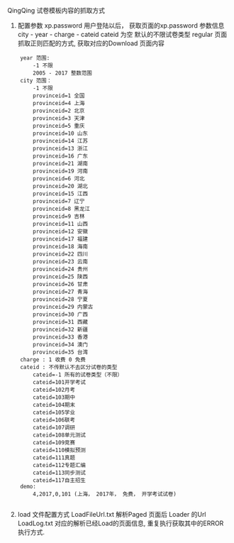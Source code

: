 QingQing 试卷模板内容的抓取方式
1. 配置参数
    xp.password 用户登陆以后， 获取页面的xp.password 参数信息
    city - year - charge - cateid cateid 为空 默认的不限试卷类型
    regular 页面抓取正则匹配的方式, 获取对应的Download 页面内容
```
    year 范围: 
        -1 不限
        2005 - 2017 整数范围
    city 范围：
        -1 不限
        provinceid=1 全国
        provinceid=4 上海
        provinceid=2 北京
        provinceid=3 天津
        provinceid=5 重庆
        provinceid=10 山东
        provinceid=14 江苏
        provinceid=13 浙江
        provinceid=16 广东
        provinceid=21 湖南
        provinceid=19 河南
        provinceid=6 河北
        provinceid=20 湖北
        provinceid=15 江西
        provinceid=7 辽宁
        provinceid=8 黑龙江
        provinceid=9 吉林
        provinceid=11 山西
        provinceid=12 安徽
        provinceid=17 福建
        provinceid=18 海南
        provinceid=22 四川
        provinceid=23 云南
        provinceid=24 贵州
        provinceid=25 陕西
        provinceid=26 甘肃
        provinceid=27 青海
        provinceid=28 宁夏
        provinceid=29 内蒙古
        provinceid=30 广西
        provinceid=31 西藏
        provinceid=32 新疆
        provinceid=33 香港
        provinceid=34 澳门
        provinceid=35 台湾
    charge : 1 收费 0 免费
    cateid : 不传默认不去区分试卷的类型
        cateid=-1 所有的试卷类型（不限）
        cateid=101开学考试
        cateid=102月考
        cateid=103期中
        cateid=104期末
        cateid=105学业
        cateid=106联考
        cateid=107调研
        cateid=108单元测试
        cateid=109竞赛
        cateid=110模拟预测
        cateid=111真题
        cateid=112专题汇编
        cateid=113同步测试
        cateid=117自主招生
    demo:
        4,2017,0,101 (上海， 2017年， 免费， 开学考试试卷)
        
```

2. load 文件配置方式
    LoadFileUrl.txt 解析Paged 页面后 Loader 的Url
    LoadLog.txt 对应的解析已经Load的页面信息, 重复执行获取其中的ERROR 执行方式.
    
    